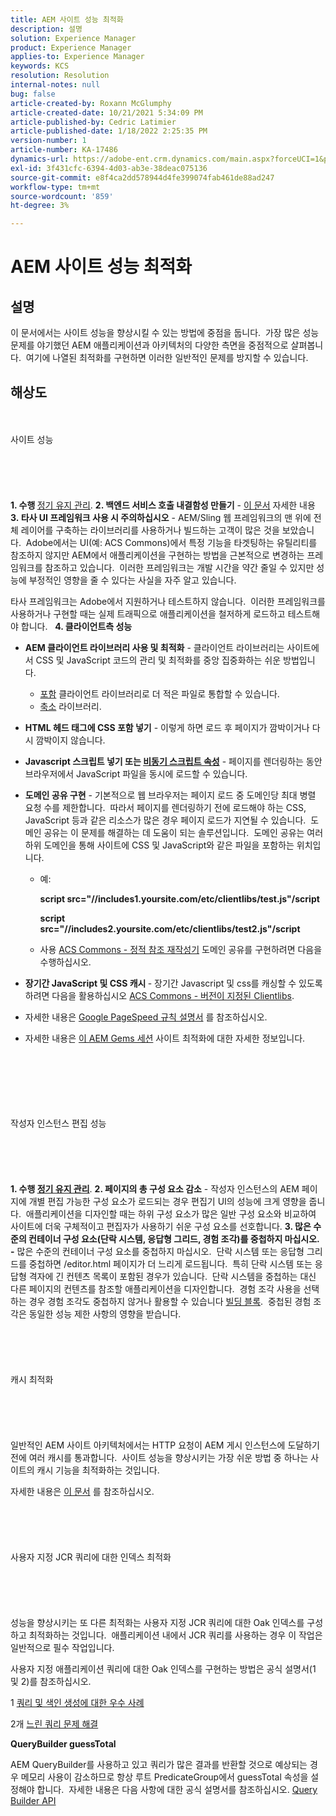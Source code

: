 ```yaml
---
title: AEM 사이트 성능 최적화
description: 설명
solution: Experience Manager
product: Experience Manager
applies-to: Experience Manager
keywords: KCS
resolution: Resolution
internal-notes: null
bug: false
article-created-by: Roxann McGlumphy
article-created-date: 10/21/2021 5:34:09 PM
article-published-by: Cedric Latimier
article-published-date: 1/18/2022 2:25:35 PM
version-number: 1
article-number: KA-17486
dynamics-url: https://adobe-ent.crm.dynamics.com/main.aspx?forceUCI=1&pagetype=entityrecord&etn=knowledgearticle&id=a788e014-9532-ec11-b6e5-000d3a5ba97a
exl-id: 3f431cfc-6394-4d03-ab3e-38deac075136
source-git-commit: e8f4ca2dd578944d4fe399074fab461de88ad247
workflow-type: tm+mt
source-wordcount: '859'
ht-degree: 3%

---
```


# AEM 사이트 성능 최적화

## 설명


이 문서에서는 사이트 성능을 향상시킬 수 있는 방법에 중점을 둡니다.  가장 많은 성능 문제를 야기했던 AEM 애플리케이션과 아키텍처의 다양한 측면을 중점적으로 살펴봅니다.  여기에 나열된 최적화를 구현하면 이러한 일반적인 문제를 방지할 수 있습니다.


## 해상도

<br><br>사이트 성능<br><br><br><br> <br><br>
<b>1. 수행 </b>[정기 유지 관리](https://helpx.adobe.com/experience-manager/kb/AEM6-Maintenance-Guide.html).
<b>2. 백엔드 서비스 호출 내결함성 만들기</b> - [이 문서](https://helpx.adobe.com/experience-manager/kb/backend-web-service-call-blocking-threads-AEM.html) 자세한 내용
<b>3. 타사 UI 프레임워크 사용 시 주의하십시오</b> - AEM/Sling 웹 프레임워크의 맨 위에 전체 레이어를 구축하는 라이브러리를 사용하거나 빌드하는 고객이 많은 것을 보았습니다.  Adobe에서는 UI(예: ACS Commons)에서 특정 기능을 타겟팅하는 유틸리티를 참조하지 않지만 AEM에서 애플리케이션을 구현하는 방법을 근본적으로 변경하는 프레임워크를 참조하고 있습니다.  이러한 프레임워크는 개발 시간을 약간 줄일 수 있지만 성능에 부정적인 영향을 줄 수 있다는 사실을 자주 알고 있습니다.

타사 프레임워크는 Adobe에서 지원하거나 테스트하지 않습니다.  이러한 프레임워크를 사용하거나 구현할 때는 실제 트래픽으로 애플리케이션을 철저하게 로드하고 테스트해야 합니다.  
<b>4. 클라이언트측 성능</b>

- <b>AEM 클라이언트 라이브러리 사용 및 최적화</b> - 클라이언트 라이브러리는 사이트에서 CSS 및 JavaScript 코드의 관리 및 최적화를 중앙 집중화하는 쉬운 방법입니다.

   - [포함](https://helpx.adobe.com/kr/experience-manager/6-3/sites/developing/using/clientlibs.html) 클라이언트 라이브러리로 더 적은 파일로 통합할 수 있습니다.
   - [축소](https://helpx.adobe.com/experience-manager/6-3/sites/developing/using/clientlibs.html) 라이브러리.
- <b>HTML 헤드 태그에 CSS 포함 넣기</b> - 이렇게 하면 로드 후 페이지가 깜박이거나 다시 깜박이지 않습니다.
- <b>Javascript 스크립트 넣기 또는 [비동기 스크립트 속성](https://github.com/nateyolles/aem-clientlib-async)</b> - 페이지를 렌더링하는 동안 브라우저에서 JavaScript 파일을 동시에 로드할 수 있습니다.
- <b>도메인 공유 구현</b> - 기본적으로 웹 브라우저는 페이지 로드 중 도메인당 최대 병렬 요청 수를 제한합니다.  따라서 페이지를 렌더링하기 전에 로드해야 하는 CSS, JavaScript 등과 같은 리소스가 많은 경우 페이지 로드가 지연될 수 있습니다.  도메인 공유는 이 문제를 해결하는 데 도움이 되는 솔루션입니다.  도메인 공유는 여러 하위 도메인을 통해 사이트에 CSS 및 JavaScript와 같은 파일을 포함하는 위치입니다.

   - 예:

      <b>script src=&quot;//includes1.yoursite.com/etc/clientlibs/test.js&quot;/script

      script src=&quot;//includes2.yoursite.com/etc/clientlibs/test2.js&quot;/script</b>
   - 사용 [ACS Commons - 정적 참조 재작성기](https://adobe-consulting-services.github.io/acs-aem-commons/features/utils-and-apis/static-reference-rewriter/index.html) 도메인 공유를 구현하려면 다음을 수행하십시오.
- <b>장기간 JavaScript 및 CSS 캐시 </b>- 장기간 Javascript 및 css를 캐싱할 수 있도록 하려면 다음을 활용하십시오 [ACS Commons - 버전이 지정된 Clientlibs](https://adobe-consulting-services.github.io/acs-aem-commons/features/versioned-clientlibs/index.html).
- 자세한 내용은 [Google PageSpeed 규칙 설명서](https://developers.google.com/speed/docs/insights/rules) 를 참조하십시오.
- 자세한 내용은 [이 AEM Gems 세션](https://docs.adobe.com/ddc/en/gems/aem-web-performance.html) 사이트 최적화에 대한 자세한 정보입니다.

<br><br><br><br> <br><br>작성자 인스턴스 편집 성능<br><br><br><br> <br><br>
<b>1. 수행 [정기 유지 관리](https://helpx.adobe.com/experience-manager/kb/AEM6-Maintenance-Guide.html)</b>.
<b>2. 페이지의 총 구성 요소 감소</b> - 작성자 인스턴스의 AEM 페이지에 개별 편집 가능한 구성 요소가 로드되는 경우 편집기 UI의 성능에 크게 영향을 줍니다.  애플리케이션을 디자인할 때는 하위 구성 요소가 많은 일반 구성 요소와 비교하여 사이트에 더욱 구체적이고 편집자가 사용하기 쉬운 구성 요소를 선호합니다.
<b>3. 많은 수준의 컨테이너 구성 요소(단락 시스템, 응답형 그리드, 경험 조각)를 중첩하지 마십시오. -</b> 많은 수준의 컨테이너 구성 요소를 중첩하지 마십시오.  단락 시스템 또는 응답형 그리드를 중첩하면 /editor.html 페이지가 더 느리게 로드됩니다.  특히 단락 시스템 또는 응답형 격자에 긴 컨텐츠 목록이 포함된 경우가 있습니다.  단락 시스템을 중첩하는 대신 다른 페이지의 컨텐츠를 참조할 애플리케이션을 디자인합니다.  경험 조각 사용을 선택하는 경우 경험 조각도 중첩하지 않거나 활용할 수 있습니다 [빌딩 블록](https://helpx.adobe.com/experience-manager/kt/sites/using/building-blocks-experience-fragment-feature-video-use.html).  중첩된 경험 조각은 동일한 성능 제한 사항의 영향을 받습니다.
<br><br><br><br> <br><br>캐시 최적화<br><br><br><br> <br><br>
일반적인 AEM 사이트 아키텍처에서는 HTTP 요청이 AEM 게시 인스턴스에 도달하기 전에 여러 캐시를 통과합니다.  사이트 성능을 향상시키는 가장 쉬운 방법 중 하나는 사이트의 캐시 기능을 최적화하는 것입니다.

자세한 내용은 [이 문서](https://helpx.adobe.com/experience-manager/kb/optimizing-aem-site-caches.html) 를 참조하십시오.
<br><br><br><br> <br><br>사용자 지정 JCR 쿼리에 대한 인덱스 최적화<br><br><br><br> <br><br>
성능을 향상시키는 또 다른 최적화는 사용자 지정 JCR 쿼리에 대한 Oak 인덱스를 구성하고 최적화하는 것입니다.  애플리케이션 내에서 JCR 쿼리를 사용하는 경우 이 작업은 일반적으로 필수 작업입니다.

사용자 지정 애플리케이션 쿼리에 대한 Oak 인덱스를 구현하는 방법은 공식 설명서(1 및 2)를 참조하십시오.

1 [쿼리 및 색인 생성에 대한 우수 사례](https://experienceleague.adobe.com/docs/experience-manager-65/deploying/practices/best-practices-for-queries-and-indexing.html?lang=ko)

2개 [느린 쿼리 문제 해결](https://experienceleague.adobe.com/docs/experience-manager-65/developing/bestpractices/troubleshooting-slow-queries.html?lang=en)



<b>QueryBuilder guessTotal</b>

AEM QueryBuilder를 사용하고 있고 쿼리가 많은 결과를 반환할 것으로 예상되는 경우 메모리 사용이 감소하므로 항상 루트 PredicateGroup에서 guessTotal 속성을 설정해야 합니다.  자세한 내용은 다음 사항에 대한 공식 설명서를 참조하십시오. [Query Builder API](https://experienceleague.adobe.com/docs/experience-manager-65/developing/platform/query-builder/querybuilder-api.html?lang=en#using-p-guesstotal-to-return-the-results)
